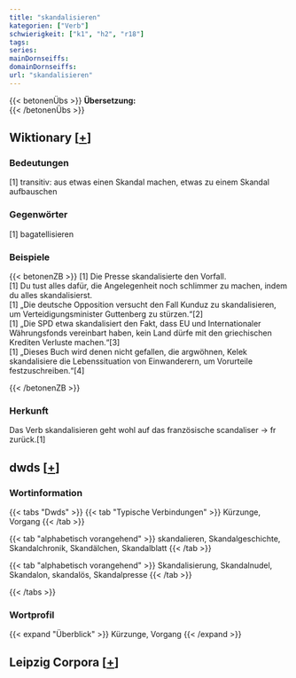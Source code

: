```yaml
---
title: "skandalisieren"
kategorien: ["Verb"]
schwierigkeit: ["k1", "h2", "r18"]
tags:
series:
mainDornseiffs:
domainDornseiffs:
url: "skandalisieren"
---
```


{{< betonenÜbs >}}
**Übersetzung:**  
{{< /betonenÜbs >}}

## Wiktionary [[+](https://de.wiktionary.org/wiki/skandalisieren)]

### Bedeutungen
[1] transitiv: aus etwas einen Skandal machen, etwas zu einem Skandal aufbauschen  

### Gegenwörter
[1] bagatellisieren  

### Beispiele
{{< betonenZB >}}
[1] Die Presse skandalisierte den Vorfall.  
[1] Du tust alles dafür, die Angelegenheit noch schlimmer zu machen, indem du alles skandalisierst.  
[1] „Die deutsche Opposition versucht den Fall Kunduz zu skandalisieren, um Verteidigungsminister Guttenberg zu stürzen.“[2]  
[1] „Die SPD etwa skandalisiert den Fakt, dass EU und Internationaler Währungsfonds vereinbart haben, kein Land dürfe mit den griechischen Krediten Verluste machen.“[3]  
[1] „Dieses Buch wird denen nicht gefallen, die argwöhnen, Kelek skandalisiere die Lebenssituation von Einwanderern, um Vorurteile festzuschreiben.“[4]  

{{< /betonenZB >}}
### Herkunft
Das Verb skandalisieren geht wohl auf das französische scandaliser → fr zurück.[1]  



## dwds [[+](https://www.dwds.de/wb/skandalisieren)]

### Wortinformation
{{< tabs "Dwds" >}}
{{< tab "Typische Verbindungen" >}}
Kürzunge, Vorgang
{{< /tab >}}

{{< tab "alphabetisch vorangehend" >}}
skandalieren, Skandalgeschichte, Skandalchronik, Skandälchen, Skandalblatt
{{< /tab >}}

{{< tab "alphabetisch vorangehend" >}}
Skandalisierung, Skandalnudel, Skandalon, skandalös, Skandalpresse
{{< /tab >}}

{{< /tabs >}}

### Wortprofil
{{< expand "Überblick" >}} Kürzunge, Vorgang {{< /expand >}}

## Leipzig Corpora [[+](https://corpora.uni-leipzig.de/en/res?word=skandalisieren&corpusId=deu_newscrawl-public_2018)]

